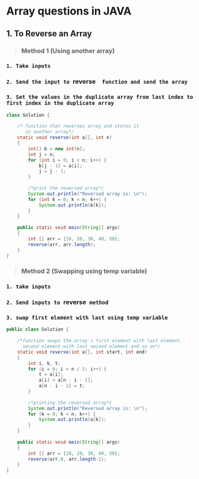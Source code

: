 # Array questions in JAVA
## 1. To Reverse an Array
> ### Method 1 (Using another array)
### `1. Take inputs`
### `2. Send the input to `reverse`  function and send the array` 
### `3. Set the values in the duplicate array from last index to first index in the duplicate array`

```java 
class Solution { 
  
    /* function that reverses array and stores it  
       in another array*/
    static void reverse(int a[], int n) 
    { 
        int[] b = new int[n]; 
        int j = n; 
        for (int i = 0; i < n; i++) { 
            b[j - 1] = a[i]; 
            j = j - 1; 
        } 
  
        /*print the reversed array*/
        System.out.println("Reversed array is: \n"); 
        for (int k = 0; k < n; k++) { 
            System.out.println(b[k]); 
        } 
    } 
  
    public static void main(String[] args) 
    { 
        int [] arr = {10, 20, 30, 40, 50}; 
        reverse(arr, arr.length); 
    } 
} 
```
>### Method 2 (Swapping using temp variable)
### `1. take inputs`
### `2. Send inputs to `reverse` method`
### `3. swap first element with last using temp variable`
```java
public class Solution { 
  
    /*function swaps the array's first element with last element,  
      second element with last second element and so on*/
    static void reverse(int a[], int start, int end) 
    { 
        int i, k, t; 
        for (i = 0; i < n / 2; i++) { 
            t = a[i]; 
            a[i] = a[n - i - 1]; 
            a[n - i - 1] = t; 
        } 
  
        /*printing the reversed array*/
        System.out.println("Reversed array is: \n"); 
        for (k = 0; k < n; k++) { 
            System.out.println(a[k]); 
        } 
    } 
  
    public static void main(String[] args) 
    { 
        int [] arr = {10, 20, 30, 40, 50}; 
        reverse(arr,0, arr.length-1); 
    } 
}
```